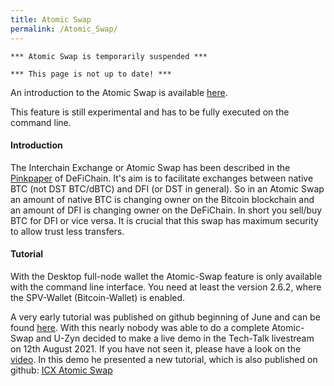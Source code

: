```yaml
---
title: Atomic Swap
permalink: /Atomic_Swap/
---
```


`*** Atomic Swap is temporarily suspended ***`

`*** This page is not up to date! ***`

An introduction to the Atomic Swap is available
[here](https://blog.defichain.com/decentralized-trading-with-bitcoin/).

This feature is still experimental and has to be fully executed on the
command line.

#### Introduction

The Interchain Exchange or Atomic Swap has been described in the
[Pinkpaper](https://github.com/DeFiCh/pinkpaper/tree/main/interchain-exchange)
of DeFiChain. It's aim is to facilitate exchanges between native BTC
(not DST BTC/dBTC) and DFI (or DST in general). So in an Atomic Swap an
amount of native BTC is changing owner on the Bitcoin blockchain and an
amount of DFI is changing owner on the DeFiChain. In short you sell/buy
BTC for DFI or vice versa. It is crucial that this swap has maximum
security to allow trust less transfers.

#### Tutorial

With the Desktop full-node wallet the Atomic-Swap feature is only
available with the command line interface. You need at least the version
2.6.2, where the SPV-Wallet (Bitcoin-Wallet) is enabled.

A very early tutorial was published on github beginning of June and can
be found
[here](https://github.com/DeFiCh/ain/wiki/Interchain-Exchange-Tutorial).
With this nearly nobody was able to do a complete Atomic-Swap and U-Zyn
decided to make a live demo in the Tech-Talk livestream on 12th August
2021. If you have not seen it, please have a look on the
[video](https://www.youtube.com/watch?v=lBOA1XPIUpg&t=937s). In this
demo he presented a new tutorial, which is also published on github:
[ICX Atomic Swap](https://github.com/DeFiCh/ain/wiki/ICX-Atomic-Swap)